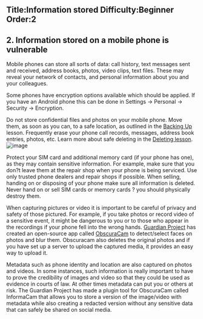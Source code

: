 Title:Information stored
Difficulty:Beginner
Order:2
---
## 2. Information stored on a mobile phone is vulnerable

Mobile phones can store all sorts of data: call history, text messages sent and received, address books, photos, video clips, text files. These may reveal your network of contacts, and personal information about you and your colleagues.

Some phones have encryption options available which should be applied. If you have an Android phone this can be done in Settings -> Personal -> Security -> Encryption.

Do not store confidential files and photos on your mobile phone. Move them, as soon as you can, to a safe location, as outlined in the [Backing Up](umbrella://lesson/backing-up) lesson. Frequently erase your phone call records, messages, address book entries, photos, etc. Learn more about safe deleting in the [Deleting lesson](umbrella://lesson/safely-deleting).
![image](mobile3.png)

Protect your SIM card and additional memory card (if your phone has one), as they may contain sensitive information. For example, make sure that you don?t leave them at the repair shop when your phone is being serviced. Use only trusted phone dealers and repair shops if possible. When selling, handing on or disposing of your phone make sure all information is deleted. Never hand on or sell SIM cards or memory cards ? you should physically destroy them.

When capturing pictures or video it is important to be careful of privacy and safety of those pictured. For example, if you take photos or record video of a sensitive event, it might be dangerous to you or to those who appear in the recordings if your phone fell into the wrong hands. [Guardian Project](https://guardianproject.info/) has created an open-source app called [ObscuraCam](http://lesson/obscuracam) to detect/select faces on photos and blur them. Obscuracam also deletes the original photos and if you have set up a server to upload the captured media, it provides an easy way to upload it.

Metadata such as phone identity and location are also captured on photos and videos. In some instances, such information is really important to have to prove the credibility of images and video so that they could be used as evidence in courts of law. At other times metadata can put you or others at risk. The Guardian Project has made a plugin tool for ObscuraCam called InformaCam that allows you to store a version of the image/video with metadata while also creating a redacted version without any sensitive data that can safely be shared on social media.